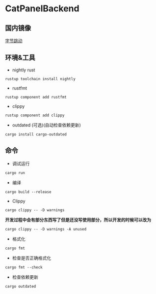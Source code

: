 # CatPanelBackend

## 国内镜像
[字节跳动](https://rsproxy.cn)

## 环境&工具
- nightly rust

`rustup toolchain install nightly`

- rustfmt

`rustup component add rustfmt`

- clippy

`rustup component add clippy`

- outdated (可选)(自动检查依赖更新)

`cargo install cargo-outdated`

## 命令
- 调试运行

`cargo run`

- 编译

`cargo build --release`

- Clippy

`cargo clippy -- -D warnings`

**开发过程中会有部分东西写了但是还没写使用部分，所以开发的时候可以改为**

`cargo clippy -- -D warnings -A unused`

- 格式化

`cargo fmt`

- 检查是否正确格式化

`cargo fmt --check`

- 检查依赖更新

`cargo outdated`
